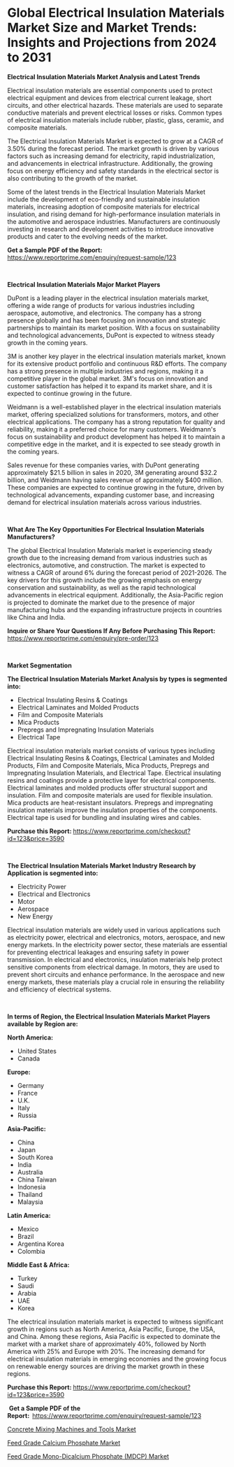 <p><h1>Global Electrical Insulation Materials Market Size and Market Trends: Insights and Projections from 2024 to 2031</h1></p><p><strong>Electrical Insulation Materials Market Analysis and Latest Trends</strong></p>
<p><p>Electrical insulation materials are essential components used to protect electrical equipment and devices from electrical current leakage, short circuits, and other electrical hazards. These materials are used to separate conductive materials and prevent electrical losses or risks. Common types of electrical insulation materials include rubber, plastic, glass, ceramic, and composite materials.</p><p>The Electrical Insulation Materials Market is expected to grow at a CAGR of 3.50% during the forecast period. The market growth is driven by various factors such as increasing demand for electricity, rapid industrialization, and advancements in electrical infrastructure. Additionally, the growing focus on energy efficiency and safety standards in the electrical sector is also contributing to the growth of the market.</p><p>Some of the latest trends in the Electrical Insulation Materials Market include the development of eco-friendly and sustainable insulation materials, increasing adoption of composite materials for electrical insulation, and rising demand for high-performance insulation materials in the automotive and aerospace industries. Manufacturers are continuously investing in research and development activities to introduce innovative products and cater to the evolving needs of the market.</p></p>
<p><strong>Get a Sample PDF of the Report:&nbsp;</strong> <a href="https://www.reportprime.com/enquiry/request-sample/123">https://www.reportprime.com/enquiry/request-sample/123</a></p>
<p>&nbsp;</p>
<p><strong>Electrical Insulation Materials Major Market Players</strong></p>
<p><p>DuPont is a leading player in the electrical insulation materials market, offering a wide range of products for various industries including aerospace, automotive, and electronics. The company has a strong presence globally and has been focusing on innovation and strategic partnerships to maintain its market position. With a focus on sustainability and technological advancements, DuPont is expected to witness steady growth in the coming years.</p><p>3M is another key player in the electrical insulation materials market, known for its extensive product portfolio and continuous R&D efforts. The company has a strong presence in multiple industries and regions, making it a competitive player in the global market. 3M's focus on innovation and customer satisfaction has helped it to expand its market share, and it is expected to continue growing in the future.</p><p>Weidmann is a well-established player in the electrical insulation materials market, offering specialized solutions for transformers, motors, and other electrical applications. The company has a strong reputation for quality and reliability, making it a preferred choice for many customers. Weidmann's focus on sustainability and product development has helped it to maintain a competitive edge in the market, and it is expected to see steady growth in the coming years.</p><p>Sales revenue for these companies varies, with DuPont generating approximately $21.5 billion in sales in 2020, 3M generating around $32.2 billion, and Weidmann having sales revenue of approximately $400 million. These companies are expected to continue growing in the future, driven by technological advancements, expanding customer base, and increasing demand for electrical insulation materials across various industries.</p></p>
<p>&nbsp;</p>
<p><strong>What Are The Key Opportunities For Electrical Insulation Materials Manufacturers?</strong></p>
<p><p>The global Electrical Insulation Materials market is experiencing steady growth due to the increasing demand from various industries such as electronics, automotive, and construction. The market is expected to witness a CAGR of around 6% during the forecast period of 2021-2026. The key drivers for this growth include the growing emphasis on energy conservation and sustainability, as well as the rapid technological advancements in electrical equipment. Additionally, the Asia-Pacific region is projected to dominate the market due to the presence of major manufacturing hubs and the expanding infrastructure projects in countries like China and India.</p></p>
<p><strong>Inquire or Share Your Questions If Any Before Purchasing This Report:</strong> <a href="https://www.reportprime.com/enquiry/pre-order/123">https://www.reportprime.com/enquiry/pre-order/123</a></p>
<p>&nbsp;</p>
<p><strong>Market Segmentation</strong></p>
<p><strong>The Electrical Insulation Materials Market Analysis by types is segmented into:</strong></p>
<p><ul><li>Electrical Insulating Resins & Coatings</li><li>Electrical Laminates and Molded Products</li><li>Film and Composite Materials</li><li>Mica Products</li><li>Prepregs and Impregnating Insulation Materials</li><li>Electrical Tape</li></ul></p>
<p><p>Electrical insulation materials market consists of various types including Electrical Insulating Resins & Coatings, Electrical Laminates and Molded Products, Film and Composite Materials, Mica Products, Prepregs and Impregnating Insulation Materials, and Electrical Tape. Electrical insulating resins and coatings provide a protective layer for electrical components. Electrical laminates and molded products offer structural support and insulation. Film and composite materials are used for flexible insulation. Mica products are heat-resistant insulators. Prepregs and impregnating insulation materials improve the insulation properties of the components. Electrical tape is used for bundling and insulating wires and cables.</p></p>
<p><strong>Purchase this Report:&nbsp;</strong><a href="https://www.reportprime.com/checkout?id=123&price=3590">https://www.reportprime.com/checkout?id=123&price=3590</a></p>
<p>&nbsp;</p>
<p><strong>The Electrical Insulation Materials Market Industry Research by Application is segmented into:</strong></p>
<p><ul><li>Electricity Power</li><li>Electrical and Electronics</li><li>Motor</li><li>Aerospace</li><li>New Energy</li></ul></p>
<p><p>Electrical insulation materials are widely used in various applications such as electricity power, electrical and electronics, motors, aerospace, and new energy markets. In the electricity power sector, these materials are essential for preventing electrical leakages and ensuring safety in power transmission. In electrical and electronics, insulation materials help protect sensitive components from electrical damage. In motors, they are used to prevent short circuits and enhance performance. In the aerospace and new energy markets, these materials play a crucial role in ensuring the reliability and efficiency of electrical systems.</p></p>
<p>&nbsp;</p>
<p><strong>In terms of Region, the Electrical Insulation Materials Market Players available by Region are:</strong></p>
<p>
    <p> <strong> North America: </strong>
        <ul>
            <li>United States</li>
            <li>Canada</li>
        </ul>
        </p> 
    <p> <strong> Europe: </strong>
        <ul>
            <li>Germany</li>
            <li>France</li>
            <li>U.K.</li>
            <li>Italy</li>
            <li>Russia</li>
        </ul>
        </p> 
    <p> <strong> Asia-Pacific: </strong>
        <ul>
            <li>China</li>
            <li>Japan</li>
            <li>South Korea</li>
            <li>India</li>
            <li>Australia</li>
            <li>China Taiwan</li>
            <li>Indonesia</li>
            <li>Thailand</li>
            <li>Malaysia</li>
        </ul>
        </p> 
    <p> <strong> Latin America: </strong>
        <ul>
            <li>Mexico</li>
            <li>Brazil</li>
            <li>Argentina Korea</li>
            <li>Colombia</li>
        </ul>
        </p> 
    <p> <strong> Middle East & Africa: </strong>
        <ul>
            <li>Turkey</li>
            <li>Saudi</li>
            <li>Arabia</li>
            <li>UAE</li>
            <li>Korea</li>
        </ul>
    </p>
    </p>
<p><p>The electrical insulation materials market is expected to witness significant growth in regions such as North America, Asia Pacific, Europe, the USA, and China. Among these regions, Asia Pacific is expected to dominate the market with a market share of approximately 40%, followed by North America with 25% and Europe with 20%. The increasing demand for electrical insulation materials in emerging economies and the growing focus on renewable energy sources are driving the market growth in these regions.</p></p>
<p><strong>Purchase this Report: </strong><a href="https://www.reportprime.com/checkout?id=123&price=3590">https://www.reportprime.com/checkout?id=123&price=3590</a></p>
<p>&nbsp;<strong>Get a Sample PDF of the Report:&nbsp;&nbsp;</strong><a href="https://www.reportprime.com/enquiry/request-sample/123">https://www.reportprime.com/enquiry/request-sample/123</a></p>
<p><strong></strong></p>
<p><p><a href="https://view.publitas.com/reportprime-1/concrete-mixing-machines-and-tools-market-growth-market-trends-covid-19-impact-and-forecasts-for-period-from-2023-2030/">Concrete Mixing Machines and Tools Market</a></p><p><a href="https://view.publitas.com/reportprime-1/feed-grade-calcium-phosphate-market-analysis-and-market-size-global-industry-overview-market-segmentation-and-forecast-2023-to-2030/">Feed Grade Calcium Phosphate Market</a></p><p><a href="https://view.publitas.com/reportprime-1/feed-grade-mono-dicalcium-phosphate-mdcp-market-with-the-goal-of-estimating-the-market-size-and-future-growth-potential-of-various-market-segments-based-on-component-applications-end-user-and-region/">Feed Grade Mono-Dicalcium Phosphate (MDCP) Market</a></p></p>